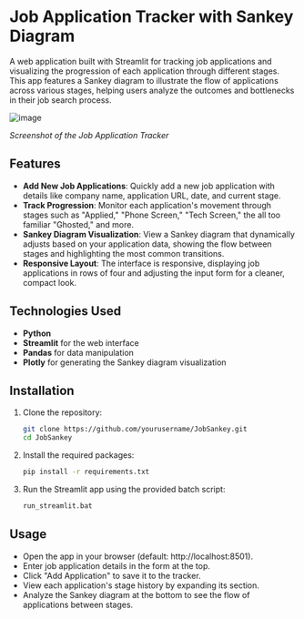 # Job Application Tracker with Sankey Diagram

A web application built with Streamlit for tracking job applications and visualizing the progression of each application through different stages. This app features a Sankey diagram to illustrate the flow of applications across various stages, helping users analyze the outcomes and bottlenecks in their job search process.

![image](https://github.com/user-attachments/assets/a11b9fb1-aa67-4793-80d7-6e6420b4ba5d)

*Screenshot of the Job Application Tracker*

## Features

- **Add New Job Applications**: Quickly add a new job application with details like company name, application URL, date, and current stage.
- **Track Progression**: Monitor each application's movement through stages such as "Applied," "Phone Screen," "Tech Screen," the all too familiar "Ghosted," and more.
- **Sankey Diagram Visualization**: View a Sankey diagram that dynamically adjusts based on your application data, showing the flow between stages and highlighting the most common transitions.
- **Responsive Layout**: The interface is responsive, displaying job applications in rows of four and adjusting the input form for a cleaner, compact look.

## Technologies Used

- **Python**
- **Streamlit** for the web interface
- **Pandas** for data manipulation
- **Plotly** for generating the Sankey diagram visualization

## Installation

1. Clone the repository:
   ```bash
   git clone https://github.com/yourusername/JobSankey.git
   cd JobSankey
2. Install the required packages:
   ```bash
   pip install -r requirements.txt
3. Run the Streamlit app using the provided batch script:
   ```bash
   run_streamlit.bat

## Usage
- Open the app in your browser (default: http://localhost:8501).
- Enter job application details in the form at the top.
- Click "Add Application" to save it to the tracker.
- View each application's stage history by expanding its section.
- Analyze the Sankey diagram at the bottom to see the flow of applications between stages.
